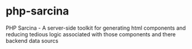 php-sarcina
===========

PHP Sarcina - A server-side toolkit for generating html components and reducing tedious logic associated with those components and there backend data sourcs
